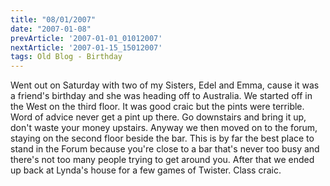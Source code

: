 ```yaml
---
title: "08/01/2007"
date: "2007-01-08"
prevArticle: '2007-01-01_01012007'
nextArticle: '2007-01-15_15012007'
tags: Old Blog - Birthday
---
```

Went out on Saturday with two of my Sisters, Edel and Emma, cause it was a friend's birthday and she was heading off to Australia. We started off in the West on the third floor. It was good craic but the pints were terrible. Word of advice never get a pint up there. Go downstairs and bring it up, don't waste your money upstairs. Anyway we then moved on to the forum, staying on the second floor beside the bar. This is by far the best place to stand in the Forum because you're close to a bar that's never too busy and there's not too many people trying to get around you. After that we ended up back at Lynda's house for a few games of Twister. Class craic.